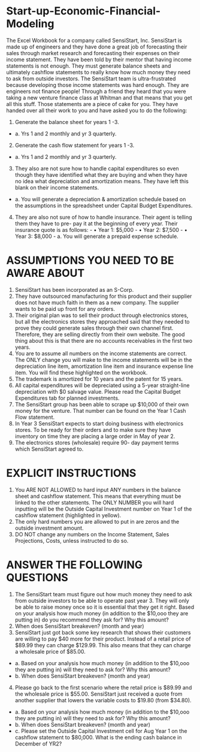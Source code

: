 # Start-up-Economic-Financial-Modeling

The Excel Workbook for a company called SensiStart, Inc. SensiStart is made up of engineers and they have done a great job of forecasting their sales through market research and forecasting their expenses on their income statement. They have been told by their mentor that having income statements is not enough. They must generate balance sheets and ultimately cashflow statements to really know how much money they need to ask from outside investors.
The SensiStart team is ultra-frustrated because developing those income statements was hard enough. They are engineers not finance people! Through a friend they heard that you were taking a new venture finance class at Whitman and that means that you get all this stuff. Those statements are a piece of cake for you.
They have handed over all their work to you and have asked you to do the following:
  1. Generate the balance sheet for years 1 -3.
  - a. Yrs 1 and 2 monthly and yr 3 quarterly.
  2. Generate the cash flow statement for years 1 -3. 
  - a. Yrs 1 and 2 monthly and yr 3 quarterly.
  3. They also are not sure how to handle capital expenditures so even though they have identified what they are buying and when they have no idea what depreciation and amortization means. They have left this blank on their income statements.
  - a. You will generate a depreciation & amortization schedule based on the assumptions in the spreadsheet under Capital Budget Expenditures.
  4. They are also not sure of how to handle insurance. Their agent is telling them they have to pre- pay it at the beginning of every year. Their insurance quote is as follows:
    - • Year 1: $5,000
    - • Year 2: $7,500
    - • Year 3: $8,000
    - a. You will generate a prepaid expense schedule.

# ASSUMPTIONS YOU NEED TO BE AWARE ABOUT
  1. SensiStart has been incorporated as an S-Corp.
  2. They have outsourced manufacturing for this product and their supplier does not have much faith in them as a new company. The supplier wants to be paid up front for any orders.
  3. Their original plan was to sell their product through electronics stores, but all the electronics stores they approached said that they needed to prove they could generate sales through their own channel first. Therefore, they are selling directly from their own website. The good thing about this is that there are no accounts receivables in the first two years.
  4. You are to assume all numbers on the income statements are correct. The ONLY change you will make to the income statements will be in the depreciation line item, amortization line item and insurance expense line item. You will find these highlighted on the workbook.
  5. The trademark is amortized for 10 years and the patent for 15 years.
  6. All capital expenditures will be depreciated using a 5-year straight-line depreciation with $0 salvage value. Please read the Capital Budget Expenditures tab for planned investments.
  7. The SensiStart group has been able to scrape up $10,000 of their own money for the venture. That number can be found on the Year 1 Cash Flow statement.
  8. In Year 3 SensiStart expects to start doing business with electronics stores. To be ready for their orders and to make sure they have inventory on time they are placing a large order in May of year 2.
  9. The electronics stores (wholesale) require 90- day payment terms which SensiStart agreed to.

# EXPLICIT INSTRUCTIONS
  1. You ARE NOT ALLOWED to hard input ANY numbers in the balance sheet and cashflow statement. This means that everything must be linked to the other statements. The ONLY NUMBER you will hard inputting will be the Outside Capital Investment number on Year 1 of the cashflow statement (highlighted in yellow).
  2. The only hard numbers you are allowed to put in are zeros and the outside investment amount.
  3. DO NOT change any numbers on the Income Statement, Sales Projections, Costs, unless
instructed to do so.

# ANSWER THE FOLLOWING QUESTIONS
  1. The SensiStart team must figure out how much money they need to ask from outside investors to be able to operate past year 3. They will only be able to raise money once so it is essential that they get it right. Based on your analysis how much money (in addition to the $10,ooo they are putting in) do you recommend they ask for? Why this amount?
  2. When does SensiStart breakeven? (month and year)
  3. SensiStart just got back some key research that shows their customers are willing to pay $40 more for their product. Instead of a retail price of $89.99 they can charge $129.99. This also means that they can charge a wholesale price of $85.00.
  - a. Based on your analysis how much money (in addition to the $10,ooo they are putting in) will they need to ask for? Why this amount?
  - b. When does SensiStart breakeven? (month and year)
  4. Please go back to the first scenario where the retail price is $89.99 and the wholesale price is $55.00. SensiStart just received a quote from another supplier that lowers the variable costs to $19.80 (from $34.80).
  - a. Based on your analysis how much money (in addition to the $10,ooo they are putting in) will they need to ask for? Why this amount?
  - b. When does SensiStart breakeven? (month and year)
  - c. Please set the Outside Capital Investment cell for Aug Year 1 on the cashflow statement to $80,000. What is the ending cash balance in December of YR2?
